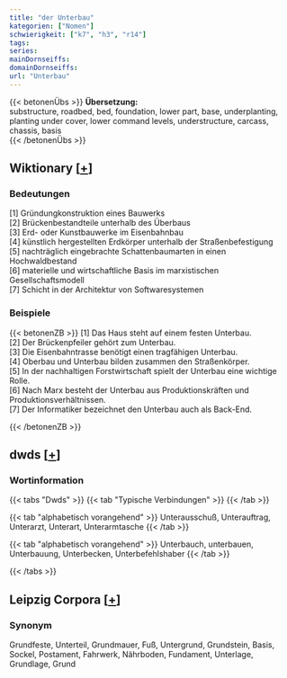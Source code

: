 ```yaml
---
title: "der Unterbau"
kategorien: ["Nomen"]
schwierigkeit: ["k7", "h3", "r14"]
tags:
series:
mainDornseiffs:
domainDornseiffs:
url: "Unterbau"
---
```


{{< betonenÜbs >}}
**Übersetzung:**  
substructure, roadbed, bed, foundation, lower part, base, underplanting, planting under cover, lower command levels, understructure, carcass, chassis, basis  
{{< /betonenÜbs >}}

## Wiktionary [[+](https://de.wiktionary.org/wiki/Unterbau)]

### Bedeutungen
[1] Gründungkonstruktion eines Bauwerks  
[2] Brückenbestandteile unterhalb des Überbaus  
[3] Erd- oder Kunstbauwerke im Eisenbahnbau  
[4] künstlich hergestellten Erdkörper unterhalb der Straßenbefestigung  
[5] nachträglich eingebrachte Schattenbaumarten in einen Hochwaldbestand  
[6] materielle und wirtschaftliche Basis im marxistischen Gesellschaftsmodell  
[7] Schicht in der Architektur von Softwaresystemen  

### Beispiele
{{< betonenZB >}}
[1] Das Haus steht auf einem festen Unterbau.  
[2] Der Brückenpfeiler gehört zum Unterbau.  
[3] Die Eisenbahntrasse benötigt einen tragfähigen Unterbau.  
[4] Oberbau und Unterbau bilden zusammen den Straßenkörper.  
[5] In der nachhaltigen Forstwirtschaft spielt der Unterbau eine wichtige Rolle.  
[6] Nach Marx besteht der Unterbau aus Produktionskräften und Produktionsverhältnissen.  
[7] Der Informatiker bezeichnet den Unterbau auch als Back-End.  

{{< /betonenZB >}}


## dwds [[+](https://www.dwds.de/wb/Unterbau)]

### Wortinformation
{{< tabs "Dwds" >}}
{{< tab "Typische Verbindungen" >}}
{{< /tab >}}

{{< tab "alphabetisch vorangehend" >}}
Unterausschuß, Unterauftrag, Unterarzt, Unterart, Unterarmtasche
{{< /tab >}}

{{< tab "alphabetisch vorangehend" >}}
Unterbauch, unterbauen, Unterbauung, Unterbecken, Unterbefehlshaber
{{< /tab >}}

{{< /tabs >}}

## Leipzig Corpora [[+](https://corpora.uni-leipzig.de/en/res?word=Unterbau&corpusId=deu_newscrawl-public_2018)]


### Synonym
Grundfeste, Unterteil, Grundmauer, Fuß, Untergrund, Grundstein, Basis, Sockel, Postament, Fahrwerk, Nährboden, Fundament, Unterlage, Grundlage, Grund

